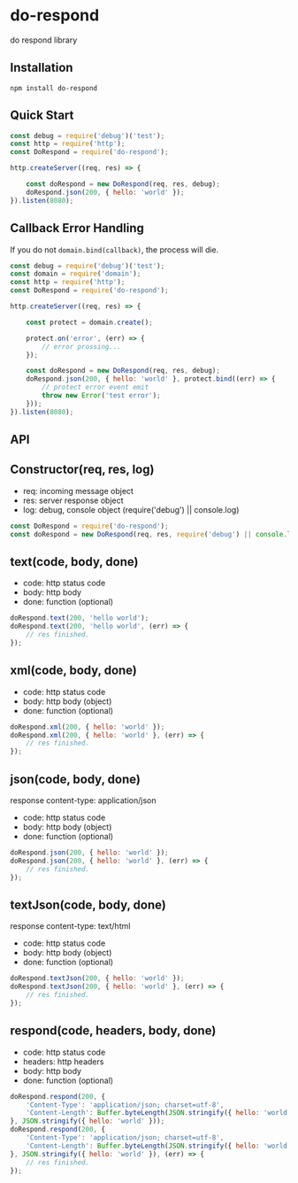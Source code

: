 
# do-respond

do respond library

## Installation

```
npm install do-respond
```

## Quick Start

```javascript
const debug = require('debug')('test');
const http = require('http');
const DoRespond = require('do-respond');

http.createServer((req, res) => {

    const doRespond = new DoRespond(req, res, debug);
    doRespond.json(200, { hello: 'world' });
}).listen(8080);
```

## Callback Error Handling

If you do not `domain.bind(callback)`, the process will die.

```javascript
const debug = require('debug')('test');
const domain = require('domain');
const http = require('http');
const DoRespond = require('do-respond');

http.createServer((req, res) => {

    const protect = domain.create();

    protect.on('error', (err) => {
        // error prossing...
    });

    const doRespond = new DoRespond(req, res, debug);
    doRespond.json(200, { hello: 'world' }, protect.bind((err) => {
        // protect error event emit
        throw new Error('test error');
    }));
}).listen(8080);
```

## API

## Constructor(req, res, log)

- req: incoming message object
- res: server response object
- log: debug, console object (require('debug') || console.log)

```javascript
const DoRespond = require('do-respond');
const doRespond = new DoRespond(req, res, require('debug') || console.log);
```

## text(code, body, done)

- code: http status code
- body: http body
- done: function (optional)

```javascript
doRespond.text(200, 'hello world');
doRespond.text(200, 'hello world', (err) => {
    // res finished.
});
```

## xml(code, body, done)

- code: http status code
- body: http body (object)
- done: function (optional)

```javascript
doRespond.xml(200, { hello: 'world' });
doRespond.xml(200, { hello: 'world' }, (err) => {
    // res finished.
});
```

## json(code, body, done)

response content-type: application/json

- code: http status code
- body: http body (object)
- done: function (optional)

```javascript
doRespond.json(200, { hello: 'world' });
doRespond.json(200, { hello: 'world' }, (err) => {
    // res finished.
});
```

## textJson(code, body, done)

response content-type: text/html

- code: http status code
- body: http body (object)
- done: function (optional)

```javascript
doRespond.textJson(200, { hello: 'world' });
doRespond.textJson(200, { hello: 'world' }, (err) => {
    // res finished.
});
```

## respond(code, headers, body, done)

- code: http status code
- headers: http headers
- body: http body
- done: function (optional)

```javascript
doRespond.respond(200, {
    'Content-Type': 'application/json; charset=utf-8',
    'Content-Length': Buffer.byteLength(JSON.stringify({ hello: 'world' })
}, JSON.stringify({ hello: 'world' }));
doRespond.respond(200, {
    'Content-Type': 'application/json; charset=utf-8',
    'Content-Length': Buffer.byteLength(JSON.stringify({ hello: 'world' })
}, JSON.stringify({ hello: 'world' }), (err) => {
    // res finished.
});
```
